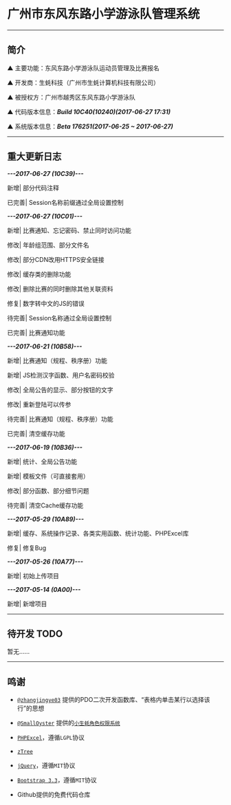 # 广州市东风东路小学游泳队管理系统

---

## 简介

▲ 主要功能：东风东路小学游泳队运动员管理及比赛报名

▲ 开发商：生蚝科技（广州市生蚝计算机科技有限公司）

▲ 被授权方：广州市越秀区东风东路小学游泳队

▲ 代码版本信息：***Build 10C40(10240)(2017-06-27 17:31)***

▲ 系统版本信息：***Beta 176251(2017-06-25 ~ 2017-06-27)***

---

## 重大更新日志

*****---2017-06-27 (10C39)---*****

新增| 部分代码注释

已完善| Session名称前缀通过全局设置控制

*****---2017-06-27 (10C01)---*****

新增| 比赛通知、忘记密码、禁止同时访问功能

修改| 年龄组范围、部分文件名

修改| 部分CDN改用HTTPS安全链接

修改| 缓存类的删除功能

修改| 删除比赛的同时删除其他关联资料

修复| 数字转中文的JS的错误

待完善| Session名称通过全局设置控制

已完善| 比赛通知功能

*****---2017-06-21 (10B58)---*****

新增| 比赛通知（规程、秩序册）功能

新增| JS检测汉字函数、用户名密码校验

修改| 全局公告的显示、部分按钮的文字

修改| 重新登陆可以传参

待完善| 比赛通知（规程、秩序册）功能

已完善| 清空缓存功能

*****---2017-06-19 (10B36)---*****

新增| 统计、全局公告功能

新增| 模板文件（可直接套用）

修改| 部分函数、部分细节问题

待完善| 清空Cache缓存功能

*****---2017-05-29 (10A89)---*****

新增| 缓存、系统操作记录、各类实用函数、统计功能、PHPExcel库

修复| 修复Bug

*****---2017-05-26 (10A77)---*****

新增| 初始上传项目

*****---2017-05-14 (0A00)---*****

新增| 新增项目

---

## 待开发 TODO

暂无……

---

## 鸣谢

* [`@zhangjingye03`](https://github.com/zhangjingye03) 提供的PDO二次开发函数库、“表格内单击某行以选择该行”的思想

* [`@SmallOyster`](https://github.com/SmallOyster) 提供的[`小生蚝角色权限系统`](https://github.com/SmallOyster/Role-Purview-System)

* [`PHPExcel`](https://github.com/PHPOffice/PHPExcel)，遵循`LGPL`协议

* [`zTree`](https://github.com/zTree/zTree_v3)

* [`jQuery`](https://jquery.org/)，遵循`MIT`协议

* [`Bootstrap 3.3`](https://getbootstrap.com/)，遵循`MIT`协议

* Github提供的免费代码仓库